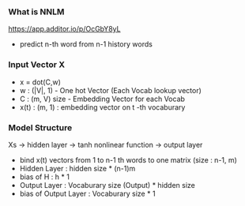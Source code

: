 
### What is NNLM
https://app.additor.io/p/OcGbY8yL

* predict n-th word from n-1 history words



### Input Vector X
* x = dot(C,w)
* w : (|V|, 1) - One hot Vector (Each Vocab lookup vector)
* C : (m, V) size - Embedding Vector for each Vocab
* x(t) : (m, 1) : embedding vector on t -th vocaburary


### Model Structure
 Xs -> hidden layer -> tanh nonlinear function -> output layer 
* bind x(t) vectors from 1 to n-1 th words to one matrix (size : n-1, m) 
* Hidden Layer : hidden size * (n-1)m
* bias of H : h * 1
* Output Layer : Vocaburary size (Output) *  hidden size
* bias of Output Layer : Vocaburary size * 1

